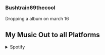 ### Bushtrain69thecool
Dropping a album on march 16
## My Music Out to all Platforms
<details>
    <summary>Spotify</summary>
     [Spotify](https://open.spotify.com/artist/2D7bXHYfSzfWzumnbB3BtX?si=1glTX3szS2qi_levaiWkqw)
</details>
